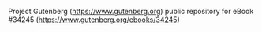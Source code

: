 Project Gutenberg (https://www.gutenberg.org) public repository for eBook #34245 (https://www.gutenberg.org/ebooks/34245)
